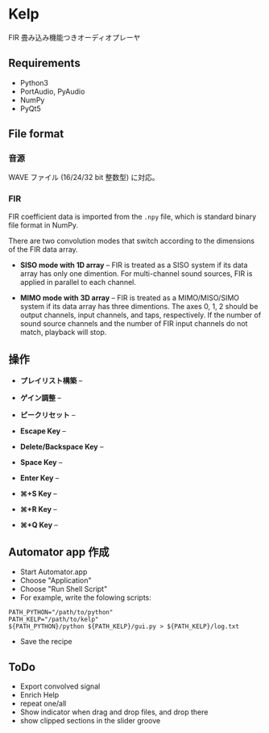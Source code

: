 Kelp
====

FIR 畳み込み機能つきオーディオプレーヤ


Requirements
------------

* Python3
* PortAudio, PyAudio
* NumPy
* PyQt5



File format
-----------

### 音源

WAVE ファイル (16/24/32 bit 整数型) に対応。


### FIR

FIR coefficient data is imported from the `.npy` file, which is standard binary file format in NumPy.

There are two convolution modes that switch according to the dimensions of the FIR data array.

* **SISO mode with 1D array**
–
FIR is treated as a SISO system if its data array has only one dimention. 
For multi-channel sound sources, FIR is applied in parallel to each channel.

* **MIMO mode with 3D array**
–
FIR is treated as a MIMO/MISO/SIMO system if its data array has three dimentions.
The axes 0, 1, 2 should be output channels, input channels, and taps, respectively.
If the number of sound source channels and the number of FIR input channels do not match, playback will stop.


操作
---

* **プレイリスト構築**
–

* **ゲイン調整**
–

* **ピークリセット**
–

* **Escape Key**
–

* **Delete/Backspace Key**
–

* **Space Key**
–

* **Enter Key**
–

* **⌘+S Key**
–

* **⌘+R Key**
–

* **⌘+Q Key**
–


Automator app 作成
-----------------

* Start Automator.app
* Choose "Application"
* Choose "Run Shell Script"
* For example, write the folowing scripts:

```
PATH_PYTHON="/path/to/python"
PATH_KELP="/path/to/kelp"
${PATH_PYTHON}/python ${PATH_KELP}/gui.py > ${PATH_KELP}/log.txt
```
* Save the recipe


ToDo
----------------------------

* Export convolved signal
* Enrich Help
* repeat one/all
* Show indicator when drag and drop files, and drop there
* show clipped sections in the slider groove
